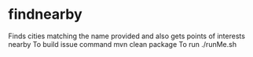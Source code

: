 # findnearby
Finds cities matching the name provided and also gets points of interests nearby
To build issue command
mvn clean package
To run 
./runMe.sh
